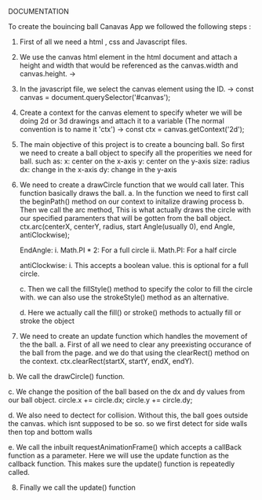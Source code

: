 DOCUMENTATION

To create the bouincing ball Canavas App we followed the following steps :

1. First of all we need a html , css and Javascript files.

2. We use the canvas html element in the html document and attach a height and width that would be referenced as the canvas.width and canvas.height.
   -> <canvas id="canvas" width="600" height="500"></canvas>

3. In the javascript file, we select the canvas element using the ID.
   -> const canvas = document.querySelector('#canvas');

4. Create a context for the canvas element to specify wheter we will be doing 2d or 3d drawings and attach it to a variable (The normal convention is to name it 'ctx')
   -> const ctx = canvas.getContext('2d');

5. The main objective of this project is to create a bouncing ball. So first we need to create a ball object to specify all the properities we need for ball. such as:
   x: center on the x-axis
   y: center on the y-axis
   size: radius
   dx: change in the x-axis
   dy: change in the y-axis

6. We need to create a drawCircle function that we would call later. This function basically draws the ball.
   a. In the function we need to first call the beginPath() method on our context to initalize drawing process
   b. Then we call the arc method, This is what actually draws the circle with our specified paramenters that will be gotten from the ball object.
   ctx.arc(centerX, centerY, radius, start Angle(usually 0), end Angle, antiClockwise);

   EndAngle:
   i. Math.PI \* 2: For a full circle
   ii. Math.PI: For a half circle

   antiClockwise:
   i. This accepts a boolean value. this is optional for a full circle.

   c. Then we call the fillStyle() method to specify the color to fill the circle with. we can also use the strokeStyle() method as an alternative.

   d. Here we actually call the fill() or stroke() methods to actually fill or stroke the object

7. We need to create an update function which handles the movement of the the ball.
   a. First of all we need to clear any preexisting occurance of the ball from the page. and we do that using the clearRect() method on the context.
   ctx.clearRect(startX, startY, endX, endY).

b. We call the drawCircle() function.

c. We change the position of the ball based on the dx and dy values from our ball object.
circle.x += circle.dx;
circle.y += circle.dy;

d. We also need to dectect for collision. Without this, the ball goes outside the canvas. which isnt supposed to be so.
so we first detect for side walls then top and bottom walls

e. We call the inbuilt requestAnimationFrame() which accepts a callBack function as a parameter. Here we will use the update function as the callback function. This makes sure the update() function is repeatedly called.

8. Finally we call the update() function
